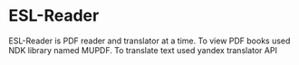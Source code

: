 # ESL-Reader
ESL-Reader is PDF reader and translator at a time. To view PDF books used NDK library named MUPDF. To translate text used yandex translator API
